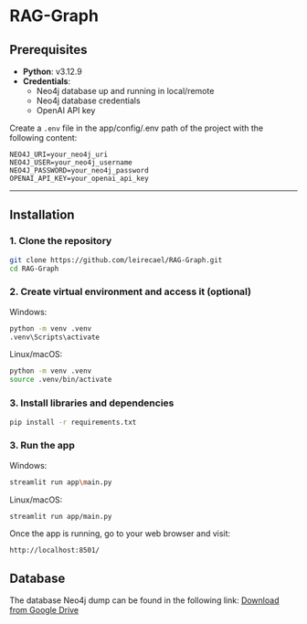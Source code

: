 # RAG-Graph

## Prerequisites

- **Python**: v3.12.9
- **Credentials**:
  - Neo4j database up and running in local/remote
  - Neo4j database credentials
  - OpenAI API key

Create a `.env` file in the app/config/.env path of the project with the following content:

```env
NEO4J_URI=your_neo4j_uri
NEO4J_USER=your_neo4j_username
NEO4J_PASSWORD=your_neo4j_password
OPENAI_API_KEY=your_openai_api_key
```

---

## Installation

### 1. Clone the repository

```bash
git clone https://github.com/leirecael/RAG-Graph.git
cd RAG-Graph
```

### 2. Create virtual environment and access it (optional)

Windows:

```bash
python -m venv .venv
.venv\Scripts\activate
```

Linux/macOS:

```bash
python -m venv .venv
source .venv/bin/activate
```

### 3. Install libraries and dependencies

```bash
pip install -r requirements.txt
```

### 3. Run the app

Windows:

```bash
streamlit run app\main.py
```

Linux/macOS:

```bash
streamlit run app/main.py
```

Once the app is running, go to your web browser and visit:

```text
http://localhost:8501/
```

## Database

The database Neo4j dump can be found in the following link: [Download from Google Drive](https://drive.google.com/file/d/1UTapowo3_GZdngxjpkiyThdrXkiPXQkR/view?usp=sharing)